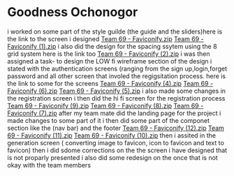 # Goodness Ochonogor
i worked on some part of the style guilde (the guide and the sliders)here is the link to the screen i designed
[Team 69 - Faviconify.zip](https://github.com/zuri-training/Favicon-Gen-Team-69/files/9297467/Team.69.-.Faviconify.zip)
[Team 69 - Faviconify (1).zip](https://github.com/zuri-training/Favicon-Gen-Team-69/files/9297469/Team.69.-.Faviconify.1.zip)
i also did the design for the spacing ssytem using the 8 grid system here is the link too
[Team 69 - Faviconify (2).zip](https://github.com/zuri-training/Favicon-Gen-Team-69/files/9297500/Team.69.-.Faviconify.2.zip)
i was then assigned a task- to design the LOW fi wireframe section of the design
i stated with the authentication screens (ranging from the sign up,login,forget password and all other screen that involed the regigsitation process.
here is the link to some for the screens
[Team 69 - Faviconify (4).zip](https://github.com/zuri-training/Favicon-Gen-Team-69/files/9297520/Team.69.-.Faviconify.4.zip)
[Team 69 - Faviconify (6).zip](https://github.com/zuri-training/Favicon-Gen-Team-69/files/9297532/Team.69.-.Faviconify.6.zip)
[Team 69 - Faviconify (5).zip](https://github.com/zuri-training/Favicon-Gen-Team-69/files/9297533/Team.69.-.Faviconify.5.zip)
i also made some changes in the registration screen 
i then did the hi fi screen for the registration process 
[Team 69 - Faviconify (9).zip](https://github.com/zuri-training/Favicon-Gen-Team-69/files/9297537/Team.69.-.Faviconify.9.zip)
[Team 69 - Faviconify (8).zip](https://github.com/zuri-training/Favicon-Gen-Team-69/files/9297538/Team.69.-.Faviconify.8.zip)
[Team 69 - Faviconify (7).zip](https://github.com/zuri-training/Favicon-Gen-Team-69/files/9297539/Team.69.-.Faviconify.7.zip)
after my team mate did the landing page for the project i made changes to some part of it
i then did some part of the componet section like the (nav bar) and the footer 
[Team 69 - Faviconify (12).zip](https://github.com/zuri-training/Favicon-Gen-Team-69/files/9297555/Team.69.-.Faviconify.12.zip)
[Team 69 - Faviconify (11).zip](https://github.com/zuri-training/Favicon-Gen-Team-69/files/9297556/Team.69.-.Faviconify.11.zip)
[Team 69 - Faviconify (10).zip](https://github.com/zuri-training/Favicon-Gen-Team-69/files/9297557/Team.69.-.Faviconify.10.zip)
then i assited in the generation screen ( converting image to favicon, icon to favicon and text to favicon)
then i did sdome corrections on the the screen i have designed that is not proparly presented
i also did some redesign on the once that is not okay with the team members
